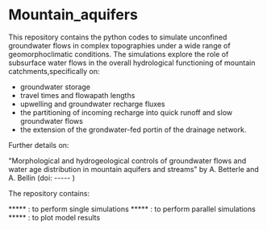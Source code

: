 # Mountain_aquifers

This repository contains the python codes to simulate unconfined groundwater flows in complex topographies under a wide range of 
geomorphoclimatic conditions. The simulations explore the role of subsurface water flows in the overall hydrological functioning 
of mountain catchments,specifically on:

- groundwater storage
- travel times and flowapath lengths
- upwelling and groundwater recharge fluxes
- the partitioning of incoming recharge into quick runoff and slow groundwater flows
- the extension of the grondwater-fed portin of the drainage network. 


Further details on: 

"Morphological and hydrogeological controls of groundwater flows and water age distribution in mountain aquifers and streams"
by A. Betterle and A. Bellin (doi: ----- ) 



The repository contains:

*****  : to perform single simulations
*****  : to perform parallel simulations 
*****  : to plot model results
